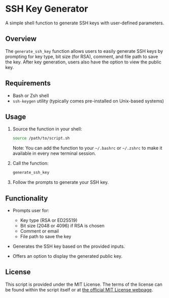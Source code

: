 
# SSH Key Generator

A simple shell function to generate SSH keys with user-defined parameters.

## Overview

The `generate_ssh_key` function allows users to easily generate SSH keys by prompting for key type, bit size (for RSA), comment, and file path to save the key. After key generation, users also have the option to view the public key.

## Requirements

- Bash or Zsh shell
- `ssh-keygen` utility (typically comes pre-installed on Unix-based systems)

## Usage

1. Source the function in your shell:

   ```bash
   source /path/to/script.sh
   ```

   Note: You can add the function to your `~/.bashrc` or `~/.zshrc` to make it available in every new terminal session.

2. Call the function:

   ```bash
   generate_ssh_key
   ```

3. Follow the prompts to generate your SSH key.

## Functionality

- Prompts user for:
  - Key type (RSA or ED25519)
  - Bit size (2048 or 4096) if RSA is chosen
  - Comment or email
  - File path to save the key

- Generates the SSH key based on the provided inputs.
- Offers an option to display the generated public key.

## License

This script is provided under the MIT License. The terms of the license can be found within the script itself or at [the official MIT License webpage](https://opensource.org/licenses/MIT).
